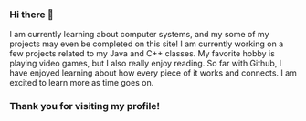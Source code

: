 ### Hi there 👋
I am currently learning about computer systems, and my some of my projects may even be completed on this site! 
I am currently working on a few projects related to my Java and C++ classes. 
My favorite hobby is playing video games, but I also really enjoy reading. 
So far with Github, I have enjoyed learning about how every piece of it works and connects. I am excited to learn more as time goes on.  
### Thank you for visiting my profile!
<!--
**EmilyGibbons1/EmilyGibbons1** is a ✨ _special_ ✨ repository because its `README.md` (this file) appears on your GitHub profile.

Here are some ideas to get you started:

- 🔭 I’m currently working on ...
- 🌱 I’m currently learning ...
- 👯 I’m looking to collaborate on ...
- 🤔 I’m looking for help with ...
- 💬 Ask me about ...
- 📫 How to reach me: ...
- 😄 Pronouns: ...
- ⚡ Fun fact: ...
-->
